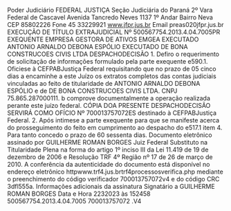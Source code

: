 Poder Judiciário FEDERAL JUSTIÇA Seção Judiciária do Paraná 2º Vara Federal de Cascavel Avenida Tancredo Neves 1137 1º Andar Bairro Neva CEP 85802226 Fone 45 33229921 www.jfpr.jus.br Email preas020jfpr.jus.br EXECUÇÃO DE TÍTULO EXTRAJUDICIAL Nº 500567754.2013.4.04.7005PR EXEQUENTE EMPRESA GESTORA DE ATIVOS EMGEA EXECUTADO ANTONIO ARNALDO DEBONA ESPÓLIO EXECUTADO DE BONA CONSTRUCOES CIVIS LTDA DESPACHODECISÃO 1. Defiro o requerimento de solicitação de informações formulado pela parte exequente e590.1. Oficiese à CEFPABJustiça Federal requisitando que no prazo de 05 cinco dias a encaminhe a este Juízo os extratos completos das contas judiciais vinculadas ao feito de titularidade de ANTONIO ARNALDO DEBONA ESPÓLIO e de DE BONA CONSTRUCOES CIVIS LTDA. CNPJ 75.865.287000111. b comprove documentalmente a operação realizada perante este juízo federal. CÓPIA DOA PRESENTE DESPACHODECISÃO SERVIRÁ COMO OFÍCIO Nº 700013757072ES destinado à CEFPABJustiça Federal. 2. Após intimese a parte exequente para que se manifeste acerca do prosseguimento do feito em cumprimento ao despacho do e517.1 item 4. Para tanto concedo o prazo de 60 sessenta dias. Documento eletrônico assinado por GUILHERME ROMAN BORGES Juiz Federal Substituto na Titularidade Plena na forma do artigo 1º inciso III da Lei 11.419 de 19 de dezembro de 2006 e Resolução TRF 4º Região nº 17 de 26 de março de 2010. A conferência da autenticidade do documento está disponível no endereço eletrônico httpwww.trf4.jus.brtrf4processosverifica.php mediante o preenchimento do código verificador 700013757072v4 e do código CRC 3dfl555a. Informações adicionais da assinatura Signatário a GUILHERME ROMAN BORGES Data e Hora 2232023 às 152458 500567754.2013.4.04.7005 700013757072 .V4

